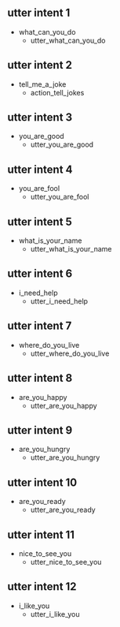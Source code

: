 ## utter intent 1
* what_can_you_do
  - utter_what_can_you_do

## utter intent 2
* tell_me_a_joke
  - action_tell_jokes

## utter intent 3
* you_are_good
  - utter_you_are_good

## utter intent 4
* you_are_fool
  - utter_you_are_fool

## utter intent 5
* what_is_your_name
  - utter_what_is_your_name

## utter intent 6
* i_need_help
  - utter_i_need_help

## utter intent 7
* where_do_you_live
  - utter_where_do_you_live

## utter intent 8
* are_you_happy
  - utter_are_you_happy

## utter intent 9
* are_you_hungry
  - utter_are_you_hungry

## utter intent 10
* are_you_ready
  - utter_are_you_ready

## utter intent 11
* nice_to_see_you
  - utter_nice_to_see_you

## utter intent 12
* i_like_you
  - utter_i_like_you